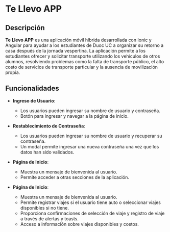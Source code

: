 # Te Llevo APP

## Descripción

**Te Llevo APP** es una aplicación móvil híbrida desarrollada con Ionic y Angular para ayudar a los estudiantes de Duoc UC a organizar su retorno a casa después de la jornada vespertina. La aplicación permite a los estudiantes ofrecer y solicitar transporte utilizando los vehículos de otros alumnos, resolviendo problemas como la falta de transporte público, el alto costo de servicios de transporte particular y la ausencia de movilización propia.

## Funcionalidades

- **Ingreso de Usuario**:
  - Los usuarios pueden ingresar su nombre de usuario y contraseña.
  - Botón para ingresar y navegar a la página de inicio.

- **Restablecimiento de Contraseña**:
  - Los usuarios pueden ingresar su nombre de usuario y recuperar su contraseña.
  - Un modal permite ingresar una nueva contraseña una vez que los datos han sido validados.

- **Página de Inicio**:
  - Muestra un mensaje de bienvenida al usuario.
  - Permite acceder a otras secciones de la aplicación.
  
- **Página de Inicio**:
  - Muestra un mensaje de bienvenida al usuario.
  - Permite registrar viajes si el usuario tiene auto o seleccionar viajes disponibles si no tiene.
  - Proporciona confirmaciones de selección de viaje y registro de viaje a través de alertas y toasts.
  - Acceso a información sobre viajes disponibles y costos.




